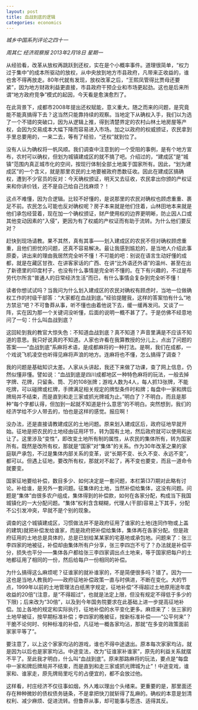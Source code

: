 ```yaml
---
layout: post
title: 血战到底的逻辑
categories: economics
---
```


*城乡中国系列评论之四十一*

*周其仁 经济观察报 2013年2月18日 星期一*

从经验看，改革从放权再跳跃到还权，实在是个小概率事件。道理很简单，“权力过于集中”的成本所驱动的放权，从中央放到地方市县政府，凡带来正收益的，谁也舍不得再放走。80年代就有发现，放权改革之后，“王熙凤管得比贾母还要紧”，因为地方财政利益更直接，市县政府干预企业和市场更起劲。这也是后来所谓“地方政府竞争”模式的起因，今天看是愈演愈烈了。

在此背景下，成都市2008年提出还权赋能，意义重大。随之而来的问题，是究竟能不能真搞得下去？这当然只能靠持续的观察。当地定下从确权入手，我们以为选了一个不错的突破口，因为从逻辑上推，得到清楚界定的农村山林土地房屋等产权，会因为交易成本大幅下降而容易进入市场。加之以政府的权威颁证，农民拿到手里总要用的，一来二去，等有了经验，“还权”就到位了。

没有人认为确权将一帆风顺。我们调查中注意到的一个受阻的事例，是有个地方宣布，农村可以确权，但划为城镇建成区的就不搞了吧。介绍过的，“建成区”是“城镇”范围内真正城市化的空间，按现行体制全部土地属于国家所有。因此，“划为建成区”的一个含义，就是那里农民的土地要被政府悉数征收。因此在建成区搞确权，遭到不少官员的反对：今天确权颁证，明天又去征收，农民拿出你颁的产权证来和你讲价钱，还不是自己给自己找麻烦？！


这点不难懂，因为合逻辑。比较不好懂的，是说那里的农民对确权也顾虑重重、裹足不前。农民怎么可能也反对确权呢？房子本来就是他们住着，山林田地本来就是他们承包经营着，现在加一个确权颁证，财产使用权的边界更明晰，防止因人口或其他变动因素的“入侵”，更因为有了权威的产权证而有助于流转。为什么他们要反对？

赶快到现场请教。果不其然，真有其事——划入建成区的农民不但对确权顾虑重重，且他们担忧的问题，还真不容易解决。最让我感到尴尬的，是当地人介绍此事原委，讲出来的理由我居然完全听不懂！不可能的吧：别说在语言生动好懂的成都，就是在藏区甘孜、在讲客家话的广西、在讲“比外语还外语”的温州、甚至在出了新德里的印度村子，也没有什么事情是完全听不懂的。在下有兴趣的，不过是布劳代尔所言“普通人的日常经济生活”而已，有什么事情会复杂到完全听不懂！

读者你想试试吗？当我问为什么划入建成区的农民对确权有顾虑时，当地一位做确权工作的村级干部答：“大家都在血战到底。”经验提醒我，这样的答案怕有什么“地方禁忌”吧？不可鲁莽从事，听不懂也由着他说下去，缓一缓再发问。又谈了一阵，实在因为那一个关键词没听懂，后面的说明一概不甚了了。于是仿佛不经意地问了一句：什么叫血战到底？

这回轮到我的教官大惊失色：不知道血战到底？真不知道？声音里满是不应该不知道的意思。我只好说真的不知道。人家也许看在我算教授的分儿上，点出了问题的答案——“血战到底”系麻将术语，是成都麻将的一种打法。是啊，我们在成都，一个戏说飞机凌空也听得见麻将声浪的地方。连麻将也不懂，怎么搞得了调查？

我的问题是基础知识太差。人家从头讲起，我还下来做了功课，查了网上信息，仍然似懂非懂。譬如说：“血战到底是四川成都地区一种特色麻将的玩法，一般去掉字牌、花牌，只留条、筒、万的108张牌；游戏人数为4人，每人抓13张牌，不能吃牌，可以碰牌或杠牌，手牌满足相关规定的牌型条件时和牌；每盘中一家和牌后牌局并不结束，而是直到和走三家或抓光牌城为止。”明白了？不明白，而且是那种“每个字都认得，但加到一起就不知道是什么意思”的不明白。突然想到，我们的经济学给不少人带去的，怕也是这样的感觉。报应啊！

没办法，还是直接请教建成区的土地问题。原来划入建成区后，政府征地早就开始。征地是把农民的土地经由征用环节，转为国有土地，然后政府就可以使用和出让了。这里涉及“变性”，即改变土地所有制的属性，从农民的集体所有，转为国家所有。既然是改所有权，那就是“国家”对“集体”的关系。作为30年改革之果的家庭联产承包，不过是集体内部关系的变革，说“长期不变、长久不变、永远不变”，都可以。但遇上征地，要改所有权，那就对不起了，再不变也要变，而且一道命令就要变。

国家征地要给补偿，数目多少、如何决定是一套问题，本栏第(37)期对此略有讨论。补给谁，是另外一套问题。征集体的土地，当然补偿给集体，这没有问题。问题是“集体”由很多农户组成，集体得到的补偿款，如何在各家分配，构成当下我国城镇化的一大分配问题。“集体”权利含含糊糊，代理人(干部)容易上下其手，分配不公引发冲突，早就不是个别的现象。

调查的这个城镇建成区，习惯做法并不是政府征用了谁家的土地(连同作物或上盖的建筑)就把补偿发给谁家，而是政府把补偿给集体，集体再在各家分配。但是政府征用的土地总是具体的，总是已划给某某家的宅基地或承包地。问题来了：张三李四家的地被征，补偿却由集体所有户分享，张三李四岂不亏了？办法就是补偿平分，损失也平分——集体各户都给张三李四家调出点土地来，等于国家把每户的土地都征用了相同的一份，然后给每户一份相同的补偿。

为什么搞得这么麻烦呢？征谁家的就补谁家的，不是简便很多吗？错了。因为——这也是当地人教我的——政府征地补偿政策一直与时俱进，不断在变化。大的节点，1999年以前的土地管理法白纸黑字规定，征地补偿“不得超过土地原用途年度收益的20倍”(注意，是“不得超过”，也就是法定上限，但没有规定不得低于多少的下限)；后来改为“30倍”，以及到今年国务院要求在此基础上进一步提高征地补偿。加上各地的规定和实际执行，征地补偿的水平变化更多。麻烦来了：张三家的土地早被征，按早期标准补偿；李四家的晚被征，按新标准补偿——“公平何来”？干脆不论何时、何种标准的补偿，凡征地一概各家均沾，那就“在多变的政策面前家家平等了”。

要注意了，以上这个家家均沾的游戏，谁也不得中途退出。原本每次家家均沾，就是因为以后也是家家均沾。中途变法，改为“征谁家补谁家”，原先的利益关系就摆不平了。至此我才明白，什么叫“血战到底”。原来那路麻将的玩法，要点是“每盘中一家和牌后牌局并不结束，而是直到和走三家或抓光牌城为止”！中途变戏，谁家和、谁家走，原先牌局里吃亏的占便宜的，都不会放过他。

这样看，村庄经济不仅往事如烟，外人难以理出个头绪来。更重要的是，那里面还存在种种微妙的债权债务链条，不是拿把快刀就斩得了乱麻的。确权的本意是划清权利、减少麻烦、促进流转。但鲁莽从事，却可能事与愿违、适得其反。
